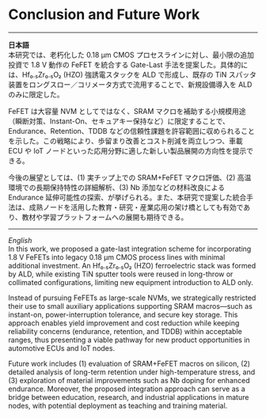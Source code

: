 # Conclusion and Future Work

---

**日本語**  
本研究では、老朽化した 0.18 µm CMOS プロセスラインに対し、最小限の追加投資で 1.8 V 動作の FeFET を統合する Gate-Last 手法を提案した。具体的には、Hf₀․₅Zr₀․₅O₂ (HZO) 強誘電スタックを ALD で形成し、既存の TiN スパッタ装置をロングスロー／コリメータ方式で流用することで、新規設備導入を ALD のみに限定した。  

FeFET は大容量 NVM としてではなく、SRAM マクロを補助する小規模用途（瞬断対策、Instant-On、セキュアキー保持など）に限定することで、Endurance、Retention、TDDB などの信頼性課題を許容範囲に収められることを示した。この戦略により、歩留まり改善とコスト削減を両立しつつ、車載 ECU や IoT ノードといった応用分野に適した新しい製品展開の方向性を提示できる。  

今後の展望としては、(1) 実チップ上での SRAM+FeFET マクロ評価、(2) 高温環境での長期保持特性の詳細解析、(3) Nb 添加などの材料改良による Endurance 延伸可能性の探索、が挙げられる。また、本研究で提案した統合手法は、成熟ノードを活用した教育・研究・産業応用の架け橋としても有効であり、教材や学習プラットフォームへの展開も期待できる。  

---

*English*  
In this work, we proposed a gate-last integration scheme for incorporating 1.8 V FeFETs into legacy 0.18 µm CMOS process lines with minimal additional investment. An Hf₀․₅Zr₀․₅O₂ (HZO) ferroelectric stack was formed by ALD, while existing TiN sputter tools were reused in long-throw or collimated configurations, limiting new equipment introduction to ALD only.  

Instead of pursuing FeFETs as large-scale NVMs, we strategically restricted their use to small auxiliary applications supporting SRAM macros—such as instant-on, power-interruption tolerance, and secure key storage. This approach enables yield improvement and cost reduction while keeping reliability concerns (endurance, retention, and TDDB) within acceptable ranges, thus presenting a viable pathway for new product opportunities in automotive ECUs and IoT nodes.  

Future work includes (1) evaluation of SRAM+FeFET macros on silicon, (2) detailed analysis of long-term retention under high-temperature stress, and (3) exploration of material improvements such as Nb doping for enhanced endurance. Moreover, the proposed integration approach can serve as a bridge between education, research, and industrial applications in mature nodes, with potential deployment as teaching and training material.  
